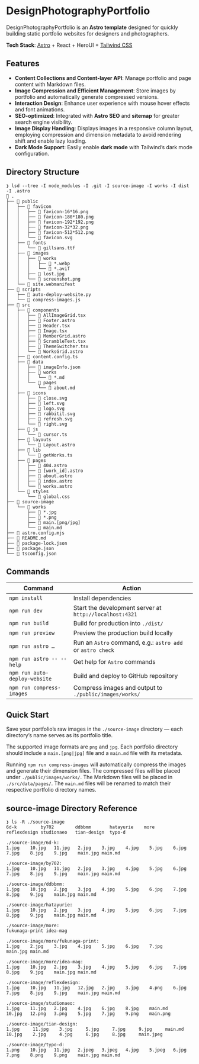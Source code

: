 # DesignPhotographyPortfolio

DesignPhotographyPortfolio is an **Astro template** designed for quickly building static portfolio websites for designers and photographers.

**Tech Stack**: [Astro](https://astro.build/) + React + HeroUI + [Tailwind CSS](https://tailwindcss.com/)  

## Features

- **Content Collections and Content-layer API**: Manage portfolio and page content with Markdown files.
- **Image Compression and Efficient Management**: Store images by portfolio and automatically generate compressed versions.
- **Interaction Design**: Enhance user experience with mouse hover effects and font animations.
- **SEO-optimized**: Integrated with **Astro SEO** and **sitemap** for greater search engine visibility.
- **Image Display Handling**: Displays images in a responsive column layout, employing compression and dimension metadata to avoid rendering shift and enable lazy loading.
- **Dark Mode Support**: Easily enable **dark mode** with Tailwind’s dark mode configuration.

## Directory Structure

```text
❯ lsd --tree -I node_modules -I .git -I source-image -I works -I dist -I .astro
 .
├──  public
│   ├──  favicon
│   │   ├──  favicon-16*16.png
│   │   ├──  favicon-180*180.png
│   │   ├──  favicon-192*192.png
│   │   ├──  favicon-32*32.png
│   │   ├──  favicon-512*512.png
│   │   └──  favicon.svg
│   ├──  fonts
│   │   └──  gillsans.ttf
│   ├──  images
│   │   ├──  works
│   │   │   ├──  *.webp
│   │   │   └──  *.avif
│   │   ├──  lost.jpg
│   │   └──  screenshot.png
│   └──  site.webmanifest
├──  scripts
│   ├──  auto-deploy-website.py
│   └──  compress-images.js
├── 󱧼 src
│   ├──  components
│   │   ├──  AllImageGrid.tsx
│   │   ├──  Footer.astro
│   │   ├──  Header.tsx
│   │   ├──  Image.tsx
│   │   ├──  MemberGrid.astro
│   │   ├──  ScrambleText.tsx
│   │   ├──  ThemeSwitcher.tsx
│   │   └──  WorksGrid.astro
│   ├──  content.config.ts
│   ├──  data
│   │   ├──  imageInfo.json
│   │   ├──  works
│   │   │   └──  *.md
│   │   └──  pages
│   │       └──  about.md
│   ├──  icons
│   │   ├──  close.svg
│   │   ├──  left.svg
│   │   ├──  logo.svg
│   │   ├──  rabbitit.svg
│   │   ├──  refresh.svg
│   │   └──  right.svg
│   ├──  js
│   │   └──  cursor.ts
│   ├──  layouts
│   │   └──  Layout.astro
│   ├──  lib
│   │   └──  getWorks.ts
│   ├──  pages
│   │   ├──  404.astro
│   │   ├──  [work_id].astro
│   │   ├──  about.astro
│   │   ├──  index.astro
│   │   └──  works.astro
│   └──  styles
│       └──  global.css
├── 󱧼 source-image
│   └── 󱧼 works
│       ├──  *.jpg
│       ├──  *.png
│       ├──  main.[png/jpg]
│       └──  main.md
├──  astro.config.mjs
├──  README.md
├──  package-lock.json
├──  package.json
└──  tsconfig.json
```

## Commands

| Command | Action |
|---------|---------|
| `npm install` | Install dependencies |
| `npm run dev` | Start the development server at `http://localhost:4321` |
| `npm run build` | Build for production into `./dist/` |
| `npm run preview` | Preview the production build locally |
| `npm run astro …` | Run an `Astro` command, e.g.: `astro add` or `astro check` |
| `npm run astro -- --help` | Get help for `Astro` commands |
| `npm run auto-deploy-website` | Build and deploy to GitHub repository |
| `npm run compress-images` | Compress images and output to `./public/images/works/` | 


## Quick Start

Save your portfolio’s raw images in the `./source-image` directory — each directory’s name serves as its portfolio title.

The supported image formats are `png` and `jpg`. Each portfolio directory should include a `main.[png|jpg]` file and a `main.md` file with its metadata.

Running `npm run compress-images` will automatically compress the images and generate their dimension files. The compressed files will be placed under `./public/images/works/`. The Markdown files will be placed in `./src/data/pages/`. The `main.md` files will be renamed to match their respective portfolio directory names.

## source-image Directory Reference

```text
❯ ls -R ./source-image
6d-k         by702        ddbbmm       hatayurie    more         reflexdesign studionaeo   tian-design  typo-d

./source-image/6d-k:
1.jpg    10.jpg   11.jpg   2.jpg    3.jpg    4.jpg    5.jpg    6.jpg    7.jpg    8.jpg    9.jpg    main.jpg main.md

./source-image/by702:
1.jpg    10.jpg   11.jpg   2.jpg    3.jpg    4.jpg    5.jpg    6.jpg    7.jpg    8.jpg    9.jpg    main.jpg main.md

./source-image/ddbbmm:
1.jpg    10.jpg   2.jpg    3.jpg    4.jpg    5.jpg    6.jpg    7.jpg    8.jpg    9.jpg    main.jpg main.md

./source-image/hatayurie:
1.jpg    10.jpg   2.jpg    3.jpg    4.jpg    5.jpg    6.jpg    7.jpg    8.jpg    9.jpg    main.jpg main.md

./source-image/more:
fukunaga-print idea-mag

./source-image/more/fukunaga-print:
1.jpg    2.jpg    3.jpg    4.jpg    5.jpg    6.jpg    7.jpg    main.jpg main.md

./source-image/more/idea-mag:
1.jpg    10.jpg   2.jpg    3.jpg    4.jpg    5.jpg    6.jpg    7.jpg    8.jpg    9.jpg    main.jpg main.md

./source-image/reflexdesign:
1.jpg    10.jpg   11.jpg   12.jpg   2.jpg    3.jpg    4.png    6.jpg    7.jpg    8.jpg    9.jpg    main.jpg main.md

./source-image/studionaeo:
1.jpg    11.jpg   2.jpg    4.jpg    6.jpg    8.jpg    main.md
10.jpg   12.png   3.png    5.jpg    7.jpg    9.png    main.png

./source-image/tian-design:
1.jpg     11.jpg    3.jpg     5.jpg     7.jpg     9.jpg     main.md
10.jpg    2.jpg     4.jpg     6.jpg     8.jpg     main.jpeg

./source-image/typo-d:
1.png    10.jpg   11.jpg   2.jpeg   3.jpeg   4.jpg    5.jpeg   6.jpg    7.png    8.png    9.png    main.jpg main.md
```
